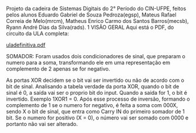 Projeto da cadeira de Sistemas Digitais do 2° Período do CIN-UFPE, feitos pelos alunos Eduardo  Gabriel de Souza Pedroza(egsp), Mateus Rafael Correia de Melo(mrcm), Matheus Enrico Carmo dos Santos Barros(mecsb), Ryann André Dias da Silva(rads).
1 VISÃO GERAL
Aqui está o PDF, do circuito da ULA completa:

[uladefinitiva.pdf](https://github.com/user-attachments/files/21329034/uladefinitiva.pdf)

SOMADOR:
Foram usados dois condicionadores de sinal, que preparam o numero para a soma, transformando ele em uma representação em complemento de 2 apenas se for negativo.

As portas XOR decidem se o bit vai ser invertido ou não de acordo com o bit de sinal. Analisando a tabela verdade da porta XOR, quando o bit de sinal é 0, a saída vai ser o proprio bit do input. Quando a saida for 1, o bit é invertido. Exemplo 1XOR1 = 0.
Após esse processo de inversão, formando o complemento de 1 se o numero for negativo, é feita a soma com 000X, sendo X o bit de sinal, que entra como Carry IN do primeiro somador de 1 bit. Se o numero for positivo (X = 0), o número vai ser somado com 0000 e portanto não vai ser alterado.
